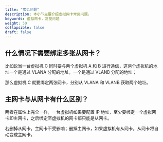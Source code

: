 ```yaml
---
title: "常见问题"
description: 本小节主要介绍虚拟网卡常见问题。 
keywords: 虚拟网卡，常见问题
weight: 50
collapsible: false
draft: false
---
```




## 什么情况下需要绑定多张从网卡？

比如说当一台虚拟机 C 同时要与两个虚拟机 A 和 B 进行通信，这两个虚拟机的地址一个是通过 VLANA 分配的地址，一个是通过 VLANB 分配的地址；

那么虚拟机 C 就要绑定两张网卡，分别从 VLANA 和 VLANB 获取两个地址。

## 主网卡与从网卡有什么区别？

两者在属性上完全一样，一台虚拟机如果要配置 IP 地址，至少要绑定一个虚拟网卡即主网卡，之后绑定至虚拟机的网卡都只能是从网卡。

若删掉从网卡，主网卡不受影响；删掉主网卡，如果虚拟机有从网卡，从网卡将自动变成主网卡。
